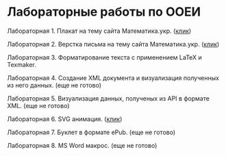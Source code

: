 # Лабораторные работы по ООЕИ

Лабораторная 1. Плакат на тему сайта Математика.укр. (<a href="http://dungidenes.github.io/OOEI/Lab1/index.html" target="_blank">клик</a>)

Лабораторная 2. Верстка письма на тему сайта Математика.укр. (<a href="https://gencyan.github.io/ЛР%202/index.html" target="_blank">клик</a>)

Лабораторная 3. Форматирование текста с применением LaTeX и Texmaker.

Лабораторная 4. Создание XML документа и визуализация полученных из него данных. (еще не готово)

Лабораторная 5. Визуализация данных, полученых из API в формате XML. (еще не готово)

Лабораторная 6. SVG анимация. (<a href="http://gencyan.github.io/Лр 6/SVG.html" target="_blank">клик</a>)

Лабораторная 7. Буклет в формате ePub. (еще не готово)

Лабораторная 8. MS Word макрос. (еще не готово)
